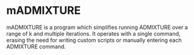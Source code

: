 # mADMIXTURE
mADMIXTURE is a program which simplifies running ADMIXTURE over a range of k and multiple iterations. It operates with a single command, erasing the need for writing custom scripts or manually entering each ADMIXTURE command.
